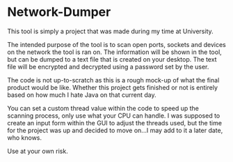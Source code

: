 # Network-Dumper
This tool is simply a project that was made during my time at University.

The intended purpose of the tool is to scan open ports, sockets and devices on the network the tool is ran on. The information will be shown in the tool, but can be dumped to a text file that is created on your desktop. The text file will be encrypted and decrypted using a password set by the user.

The code is not up-to-scratch as this is a rough mock-up of what the final product would be like. Whether this project gets finished or not is entirely based on how much I hate Java on that current day.

You can set a custom thread value within the code to speed up the scanning process, only use what your CPU can handle. I was supposed to create an input form within the GUI to adjust the threads used, but the time for the project was up and decided to move on...I may add to it a later date, who knows. 

Use at your own risk.
